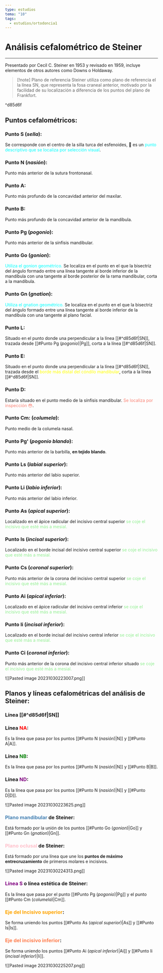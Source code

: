 ```yaml
---
type: estudios
tema: "10"
tags:
  - estudios/ortodoncia1
---
```

# Análisis cefalométrico de Steiner
___
Presentado por Cecil C. Steiner en 1953 y revisado en 1959, incluye elementos de otros autores como Downs o Holdaway.

> [!note] Plano de referencia
> Steiner utiliza como plano de referencia el la línea SN, que representa la fosa craneal anterior, motivado por la facilidad de su localización a diferencia de los puntos del plano de Frankfort.

^d85d6f

## Puntos cefalométricos:
### Punto S (_sella_): 
Se corresponde con el centro de la silla turca del esfenoides, 👀 es un <span style="color: aqua;">punto descriptivo que se localiza por selección visual</span>.

### Punto N (_nasión_):
Punto más anterior de la sutura frontonasal.

### Punto A:
Punto más profundo de la concavidad anterior del maxilar.

### Punto B:
Punto más profundo de la concavidad anterior de la mandíbula.

### Punto Pg (_pogonio_):
Punto más anterior de la sínfisis mandibular.

### Punto Go (_gonion_):
<span style="color: aqua;">Utiliza el gonion geométrico.</span> Se localiza en el punto en el que la bisectriz del ángulo formado entre una línea tangente al borde inferior de la mandíbula con una tangente al borde posterior de la rama mandibular, corta a la mandíbula.

### Punto Gn (_gnation_):
<span style="color: aqua;">Utiliza el gnation geométrico.</span> Se localiza en el punto en el que la bisectriz del ángulo formado entre una línea tangente al borde inferior de la mandíbula con una tangente al plano facial.

### Punto L:
Situado en el punto donde una perpendicular a la línea [[#^d85d6f|SN]], trazada desde [[#Punto Pg (_pogonio_)|Pg]], corta a la línea [[#^d85d6f|SN]].

### Punto E:
Situado en el punto donde una perpendicular a la línea [[#^d85d6f|SN]], trazada desde el <span style="color:yellow;">borde más distal del cóndilo mandibular</span>, corta a la línea [[#^d85d6f|SN]].

### Punto D:
Estaría situado en el punto medio de la sínfisis mandibular. <span style="color: salmon;">Se localiza por inspección 😳</span>.

### Punto Cm: (_columela_):
Punto medio de la columela nasal.

### Punto Pg' (_pogonio blando_):
Punto más anterior de la barbilla, **en tejido blando**.

### Punto Ls (_labial superior_):
Punto más anterior del labio superior.

### Punto Li (_labio inferior_):
Punto más anterior del labio inferior.

### Punto As (_apical superior_):
Localizado en el ápice radicular del incisivo central superior <span style="color: lightgreen;">se coje el incisivo que esté más a mesial.</span> 

### Punto Is (_incisal superior_):
Localizado en el borde incisal del incisivo central superior <span style="color: lightgreen;">se coje el incisivo que esté más a mesial.</span> 

### Punto Cs (_coronal superior_):
Punto más anterior de la corona del incisivo central superior <span style="color: lightgreen;">se coje el incisivo que esté más a mesial.</span> 

### Punto Ai (_apical inferior_):
Localizado en el ápice radicular del incisivo central inferior <span style="color: lightgreen;">se coje el incisivo que esté más a mesial.</span> 

### Punto Ii (_incisal inferior_):
Localizado en el borde incisal del incisivo central inferior <span style="color: lightgreen;">se coje el incisivo que esté más a mesial.</span> 

### Punto Ci (_coronal inferior_):
Punto más anterior de la corona del incisivo central inferior situado <span style="color: lightgreen;">se coje el incisivo que esté más a mesial.</span> 

![[Pasted image 20231030223007.png]]

## Planos y líneas cefalométricas del análisis de Steiner:

### Línea [[#^d85d6f|SN]]

### Línea <span style="color: red;">NA</span>: 
Es la línea que pasa por los puntos [[#Punto N (_nasión_)|N]] y [[#Punto A|A]].
### Línea <span style="color: green">NB</span>:
Es la línea que pasa por los puntos [[#Punto N (_nasión_)|N]] y [[#Punto B|B]].
### Línea <span style="color: purple;">ND</span>:
Es la línea que pasa por los puntos [[#Punto N (_nasión_)|N]] y [[#Punto D|D]].

![[Pasted image 20231030223625.png]]

### <span style="color: steelblue;">Plano mandibular</span> de Steiner:
Está formado por la unión de los puntos [[#Punto Go (_gonion_)|Go]] y [[#Punto Gn (_gnation_)|Gn]].

### <span style="color: pink;">Plano oclusal</span> de Steiner:
Está formado por una línea que une los **puntos de máximo entrecruzamiento** de primeros molares e incisivos.

![[Pasted image 20231030224313.png]]

### <span style="color: purple;">Línea S</span> o línea estética de Steiner:
Es la línea que pasa por el punto [[#Punto Pg (_pogonio_)|Pg]] y el punto [[#Punto Cm (_columela_)|Cm]].

### <span style="color: orange;">Eje del Incisivo superior</span>:
Se forma uniendo los puntos [[#Punto As (_apical superior_)|As]] y [[#Punto Is|Is]].

### <span style="color: coral;">Eje del incisivo inferior</span>:
Se forma uniendo los puntos [[#Punto Ai (_apical inferior_)|Ai]] y [[#Punto Ii (_incisal inferior_)|Ii]].

![[Pasted image 20231030225207.png]]




